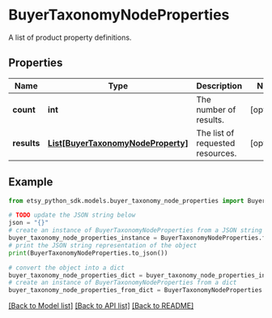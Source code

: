 # BuyerTaxonomyNodeProperties

A list of product property definitions.

## Properties

Name | Type | Description | Notes
------------ | ------------- | ------------- | -------------
**count** | **int** | The number of results. | [optional] 
**results** | [**List[BuyerTaxonomyNodeProperty]**](BuyerTaxonomyNodeProperty.md) | The list of requested resources. | [optional] 

## Example

```python
from etsy_python_sdk.models.buyer_taxonomy_node_properties import BuyerTaxonomyNodeProperties

# TODO update the JSON string below
json = "{}"
# create an instance of BuyerTaxonomyNodeProperties from a JSON string
buyer_taxonomy_node_properties_instance = BuyerTaxonomyNodeProperties.from_json(json)
# print the JSON string representation of the object
print(BuyerTaxonomyNodeProperties.to_json())

# convert the object into a dict
buyer_taxonomy_node_properties_dict = buyer_taxonomy_node_properties_instance.to_dict()
# create an instance of BuyerTaxonomyNodeProperties from a dict
buyer_taxonomy_node_properties_from_dict = BuyerTaxonomyNodeProperties.from_dict(buyer_taxonomy_node_properties_dict)
```
[[Back to Model list]](../README.md#documentation-for-models) [[Back to API list]](../README.md#documentation-for-api-endpoints) [[Back to README]](../README.md)


